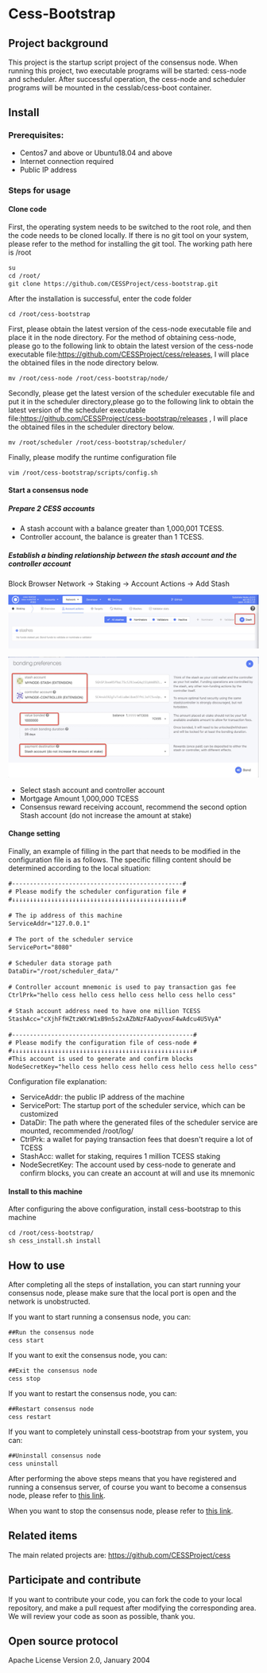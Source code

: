 # Cess-Bootstrap

## Project background

This project is the startup script project of the consensus node. When running this project, two executable programs will be started: cess-node and scheduler. After successful operation, the cess-node and scheduler programs will be mounted in the cesslab/cess-boot container.

## Install

### Prerequisites:

* Centos7 and above or Ubuntu18.04 and above
* Internet connection required
* Public IP address

### Steps for usage

#### Clone code

First, the operating system needs to be switched to the root role, and then the code needs to be cloned locally. If there is no git tool on your system, please refer to the method for installing the git tool. The working path here is /root

```shell
su
cd /root/
git clone https://github.com/CESSProject/cess-bootstrap.git
```

After the installation is successful, enter the code folder

```shell
cd /root/cess-bootstrap
```

First, please obtain the latest version of the cess-node executable file and place it in the node directory. For the method of obtaining cess-node, please go to the following link to obtain the latest version of the cess-node executable file:https://github.com/CESSProject/cess/releases, I will place the obtained files in the node directory below.

```shell
mv /root/cess-node /root/cess-bootstrap/node/
```

Secondly, please get the latest version of the scheduler executable file and put it in the scheduler directory,please go to the following link to obtain the latest version of the scheduler executable file:https://github.com/CESSProject/cess-bootstrap/releases , I will place the obtained files in the scheduler directory below.

```shell
mv /root/scheduler /root/cess-bootstrap/scheduler/
```

Finally, please modify the runtime configuration file

```shell
vim /root/cess-bootstrap/scripts/config.sh
```

#### Start a consensus node

##### Prepare 2 CESS accounts

- A stash account with a balance greater than 1,000,001 TCESS.
- Controller account, the balance is greater than 1 TCESS.

##### Establish a binding relationship between the stash account and the controller account

Block Browser Network -> Staking -> Account Actions -> Add Stash

![Image text](https://github.com/CESSProject/W3F-illustration/blob/b08c27a406f3c293877c8be8956d2768723e370d/cess-boostrap/1.jpg)

![Image text](https://github.com/CESSProject/W3F-illustration/blob/b08c27a406f3c293877c8be8956d2768723e370d/cess-boostrap/2.jpg)

- Select stash account and controller account
- Mortgage Amount 1,000,000 TCESS
- Consensus reward receiving account, recommend the second option Stash account (do not increase the amount at stake)

#### Change setting

Finally, an example of filling in the part that needs to be modified in the configuration file is as follows. The specific filling content should be determined according to the local situation:

```shell
#------------------------------------------------#
# Please modify the scheduler configuration file #
#↓↓↓↓↓↓↓↓↓↓↓↓↓↓↓↓↓↓↓↓↓↓↓↓↓↓↓↓↓↓↓↓↓↓↓↓↓↓↓↓↓↓↓↓↓↓↓↓#

# The ip address of this machine
ServiceAddr="127.0.0.1"

# The port of the scheduler service
ServicePort="8080"

# Scheduler data storage path
DataDir="/root/scheduler_data/"

# Controller account mnemonic is used to pay transaction gas fee
CtrlPrk="hello cess hello cess hello cess hello cess hello cess"

# Stash account address need to have one million TCESS
StashAcc="cXjhFfHZtzWXrW1xB9n5s2xAZbNzFAaDyvoxF4wAdcu4U5VyA"

#---------------------------------------------------#
# Please modify the configuration file of cess-node #
#↓↓↓↓↓↓↓↓↓↓↓↓↓↓↓↓↓↓↓↓↓↓↓↓↓↓↓↓↓↓↓↓↓↓↓↓↓↓↓↓↓↓↓↓↓↓↓↓↓↓↓#
#This account is used to generate and confirm blocks
NodeSecretKey="hello cess hello cess hello cess hello cess hello cess"
```

Configuration file explanation:

* ServiceAddr: the public IP address of the machine
* ServicePort: The startup port of the scheduler service, which can be customized
* DataDir: The path where the generated files of the scheduler service are mounted, recommended /root/log/
* CtrlPrk: a wallet for paying transaction fees that doesn't require a lot of TCESS
* StashAcc: wallet for staking, requires 1 million TCESS staking
* NodeSecretKey: The account used by cess-node to generate and confirm blocks, you can create an account at will and use its mnemonic

#### Install to this machine

After configuring the above configuration, install cess-bootstrap to this machine

```shell
cd /root/cess-bootstrap/
sh cess_install.sh install
```



## How to use

After completing all the steps of installation, you can start running your consensus node, please make sure that the local port is open and the network is unobstructed.

If you want to start running a consensus node, you can:

```shell
##Run the consensus node
cess start
```

If you want to exit the consensus node, you can:

```shell
##Exit the consensus node
cess stop
```

If you want to restart the consensus node, you can:

```shell
##Restart consensus node
cess restart
```

If you want to completely uninstall cess-bootstrap from your system, you can:

```shell
##Uninstall consensus node
cess uninstall
```

After performing the above steps means that you have registered and running a consensus server, of course you want to become a consensus node, please refer to [this link](https://github.com/CESSProject/cess-bootstrap/blob/main/docs/Become%20Consensus.md).

When you want to stop the consensus node, please refer to [this link](https://github.com/CESSProject/cess-bootstrap/blob/main/docs/Stop%20Consensus.md).



## Related items

The main related projects are: https://github.com/CESSProject/cess

## Participate and contribute

If you want to contribute your code, you can fork the code to your local repository, and make a pull request after modifying the corresponding area. We will review your code as soon as possible, thank you.

## Open source protocol

Apache License
Version 2.0, January 2004
